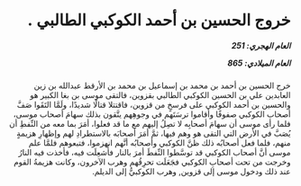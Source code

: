 <h1 dir="rtl">خروج الحسين بن أحمد الكوكبي الطالبي .</h1>

<h5 dir="rtl">العام الهجري:  251

العام الميلادي: 865

</h5>

<p dir="rtl">خرج الحسين بن أحمد بن محمد بن إسماعيل بن محمد بن الأرقط عبدالله بن زين العابدين علي بن الحسين الكوكبي الطالبي بقزوين، فالتقى موسى بن بغا الكبير هو والحسين بن أحمد الكوكبي على فرسخٍ من قزوين، فاقتتلا قتالًا شديدًا، ولَمَّا التَقَوا صَفَّ أصحاب الكوكبي صفوفًا وأقاموا ترسَتَهم في وجوهِهم يتَّقون بذلك سهامَ أصحاب موسى، فلما رأى موسى أن سهامَ أصحابِه لا تصِلُ إليهم مع ما قد فعلوا، أمَرَ بما معه من النِّفطِ أن يُصَبَّ في الأرض التي التقى هو وهم فيها، ثمَّ أمَرَ أصحابَه بالاستطرادِ لهم وإظهارِ هزيمةٍ منهم، فلما فعل أصحابُه ذلك ظنَّ الكوكبي وأصحابُه أنَّهم انهزموا، فتبعوهم فلمَّا علم موسى أنَّ أصحاب الكوكبي قد توسَّطوا النِّفطَ أمرَ بالنار فأُشعِلَت فيه، فأخذت فيه النارُ وخرجت من تحت أصحابِ الكوكبي فجَعَلَت تحرِقُهم وهرب الآخرون، وكانت هزيمةُ القوم عند ذلك ودخول موسى إلى قزوين, وهرب الكوكبيُّ إلى الديلم.</p></br>
